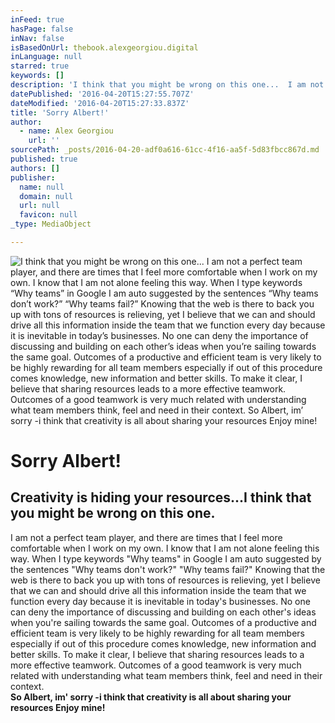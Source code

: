```yaml
---
inFeed: true
hasPage: false
inNav: false
isBasedOnUrl: thebook.alexgeorgiou.digital
inLanguage: null
starred: true
keywords: []
description: 'I think that you might be wrong on this one...  I am not a perfect team player, and there are times that I feel more comfortable when I work on my own.  I know that I am not alone feeling this way. When I type keywords “Why teams” in Google I am auto suggested by the sentences “Why teams don’t work?” “Why teams fail?”  Knowing that the web is there to back you up with tons of resources is relieving, yet I believe that we can and should drive all this information inside the team that we function every day because it is inevitable in today’s businesses.  No one can deny the importance of discussing and building on each other’s ideas when you’re sailing towards the same goal. Outcomes of a productive and efficient team is very likely to be highly rewarding for all team members especially if out of this procedure comes knowledge, new information and better skills.  To make it clear, I believe that sharing resources leads to a more effective teamwork. Outcomes of a good teamwork is very much related with understanding what team members think, feel and need in their context.  So Albert, im’ sorry -i think that creativity is all about sharing your resources  Enjoy mine!'
datePublished: '2016-04-20T15:27:55.707Z'
dateModified: '2016-04-20T15:27:33.837Z'
title: 'Sorry Albert!'
author:
  - name: Alex Georgiou
    url: ''
sourcePath: _posts/2016-04-20-adf0a616-61cc-4f16-aa5f-5d83fbcc867d.md
published: true
authors: []
publisher:
  name: null
  domain: null
  url: null
  favicon: null
_type: MediaObject

---
```

![I think that you might be wrong on this one...  I am not a perfect team player, and there are times that I feel more comfortable when I work on my own.  I know that I am not alone feeling this way. When I type keywords “Why teams” in Google I am auto suggested by the sentences “Why teams don’t work?” “Why teams fail?”  Knowing that the web is there to back you up with tons of resources is relieving, yet I believe that we can and should drive all this information inside the team that we function every day because it is inevitable in today’s businesses.  No one can deny the importance of discussing and building on each other’s ideas when you’re sailing towards the same goal. Outcomes of a productive and efficient team is very likely to be highly rewarding for all team members especially if out of this procedure comes knowledge, new information and better skills.  To make it clear, I believe that sharing resources leads to a more effective teamwork. Outcomes of a good teamwork is very much related with understanding what team members think, feel and need in their context.  So Albert, im’ sorry -i think that creativity is all about sharing your resources  Enjoy mine!](https://the-grid-user-content.s3-us-west-2.amazonaws.com/32bb011f-0522-4256-a900-e96b31ef71d1.jpg)

# Sorry Albert!

## Creativity is hiding your resources...I think that you might be wrong on this one.

I am not a perfect team player, and there are times that I feel more comfortable when I work on my own. I know that I am not alone feeling this way. When I type keywords "Why teams" in Google I am auto suggested by the sentences "Why teams don't work?" "Why teams fail?" Knowing that the web is there to back you up with tons of resources is relieving, yet I believe that we can and should drive all this information inside the team that we function every day because it is inevitable in today's businesses. No one can deny the importance of discussing and building on each other's ideas when you're sailing towards the same goal. Outcomes of a productive and efficient team is very likely to be highly rewarding for all team members especially if out of this procedure comes knowledge, new information and better skills. To make it clear, I believe that sharing resources leads to a more effective teamwork. Outcomes of a good teamwork is very much related with understanding what team members think, feel and need in their context.  
**So Albert, im' sorry -i think that creativity is all about sharing your resources Enjoy mine!**